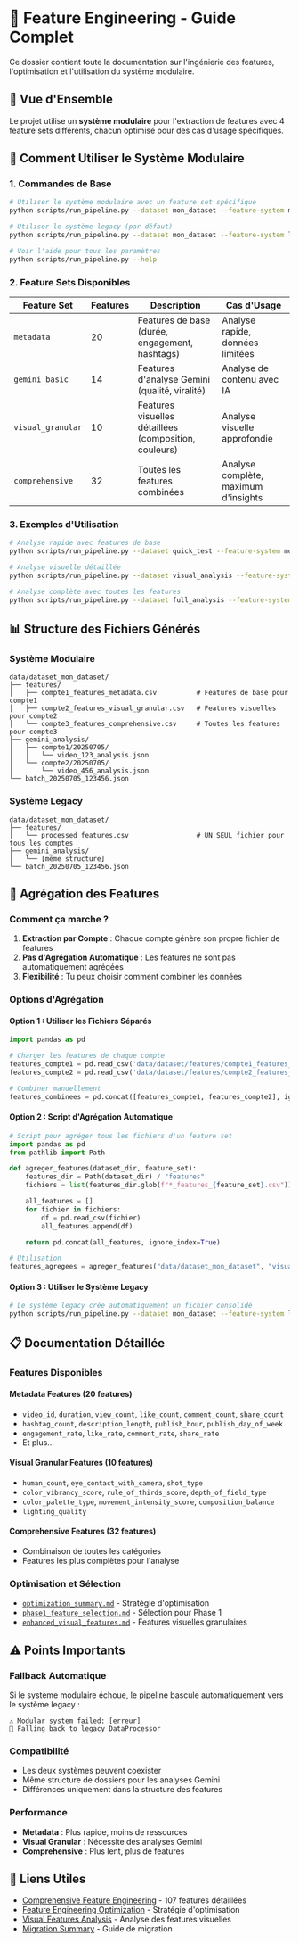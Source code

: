 # 🧠 Feature Engineering - Guide Complet

Ce dossier contient toute la documentation sur l'ingénierie des features, l'optimisation et l'utilisation du système modulaire.

## 🎯 Vue d'Ensemble

Le projet utilise un **système modulaire** pour l'extraction de features avec 4 feature sets différents, chacun optimisé pour des cas d'usage spécifiques.

## 🚀 Comment Utiliser le Système Modulaire

### 1. **Commandes de Base**

```bash
# Utiliser le système modulaire avec un feature set spécifique
python scripts/run_pipeline.py --dataset mon_dataset --feature-system modular --feature-set visual_granular

# Utiliser le système legacy (par défaut)
python scripts/run_pipeline.py --dataset mon_dataset --feature-system legacy

# Voir l'aide pour tous les paramètres
python scripts/run_pipeline.py --help
```

### 2. **Feature Sets Disponibles**

| Feature Set       | Features | Description                                           | Cas d'Usage                          |
| ----------------- | -------- | ----------------------------------------------------- | ------------------------------------ |
| `metadata`        | 20       | Features de base (durée, engagement, hashtags)        | Analyse rapide, données limitées     |
| `gemini_basic`    | 14       | Features d'analyse Gemini (qualité, viralité)         | Analyse de contenu avec IA           |
| `visual_granular` | 10       | Features visuelles détaillées (composition, couleurs) | Analyse visuelle approfondie         |
| `comprehensive`   | 32       | Toutes les features combinées                         | Analyse complète, maximum d'insights |

### 3. **Exemples d'Utilisation**

```bash
# Analyse rapide avec features de base
python scripts/run_pipeline.py --dataset quick_test --feature-system modular --feature-set metadata

# Analyse visuelle détaillée
python scripts/run_pipeline.py --dataset visual_analysis --feature-system modular --feature-set visual_granular

# Analyse complète avec toutes les features
python scripts/run_pipeline.py --dataset full_analysis --feature-system modular --feature-set comprehensive
```

## 📊 Structure des Fichiers Générés

### Système Modulaire

```
data/dataset_mon_dataset/
├── features/
│   ├── compte1_features_metadata.csv          # Features de base pour compte1
│   ├── compte2_features_visual_granular.csv   # Features visuelles pour compte2
│   └── compte3_features_comprehensive.csv     # Toutes les features pour compte3
├── gemini_analysis/
│   ├── compte1/20250705/
│   │   └── video_123_analysis.json
│   └── compte2/20250705/
│       └── video_456_analysis.json
└── batch_20250705_123456.json
```

### Système Legacy

```
data/dataset_mon_dataset/
├── features/
│   └── processed_features.csv                 # UN SEUL fichier pour tous les comptes
├── gemini_analysis/
│   └── [même structure]
└── batch_20250705_123456.json
```

## 🔄 Agrégation des Features

### **Comment ça marche ?**

1. **Extraction par Compte** : Chaque compte génère son propre fichier de features
2. **Pas d'Agrégation Automatique** : Les features ne sont pas automatiquement agrégées
3. **Flexibilité** : Tu peux choisir comment combiner les données

### **Options d'Agrégation**

#### Option 1 : Utiliser les Fichiers Séparés

```python
import pandas as pd

# Charger les features de chaque compte
features_compte1 = pd.read_csv('data/dataset/features/compte1_features_visual_granular.csv')
features_compte2 = pd.read_csv('data/dataset/features/compte2_features_visual_granular.csv')

# Combiner manuellement
features_combinees = pd.concat([features_compte1, features_compte2], ignore_index=True)
```

#### Option 2 : Script d'Agrégation Automatique

```python
# Script pour agréger tous les fichiers d'un feature set
import pandas as pd
from pathlib import Path

def agreger_features(dataset_dir, feature_set):
    features_dir = Path(dataset_dir) / "features"
    fichiers = list(features_dir.glob(f"*_features_{feature_set}.csv"))

    all_features = []
    for fichier in fichiers:
        df = pd.read_csv(fichier)
        all_features.append(df)

    return pd.concat(all_features, ignore_index=True)

# Utilisation
features_agregees = agreger_features("data/dataset_mon_dataset", "visual_granular")
```

#### Option 3 : Utiliser le Système Legacy

```bash
# Le système legacy crée automatiquement un fichier consolidé
python scripts/run_pipeline.py --dataset mon_dataset --feature-system legacy
```

## 📋 Documentation Détaillée

### **Features Disponibles**

#### Metadata Features (20 features)

- `video_id`, `duration`, `view_count`, `like_count`, `comment_count`, `share_count`
- `hashtag_count`, `description_length`, `publish_hour`, `publish_day_of_week`
- `engagement_rate`, `like_rate`, `comment_rate`, `share_rate`
- Et plus...

#### Visual Granular Features (10 features)

- `human_count`, `eye_contact_with_camera`, `shot_type`
- `color_vibrancy_score`, `rule_of_thirds_score`, `depth_of_field_type`
- `color_palette_type`, `movement_intensity_score`, `composition_balance`
- `lighting_quality`

#### Comprehensive Features (32 features)

- Combinaison de toutes les catégories
- Features les plus complètes pour l'analyse

### **Optimisation et Sélection**

- [`optimization_summary.md`](./optimization_summary.md) - Stratégie d'optimisation
- [`phase1_feature_selection.md`](./phase1_feature_selection.md) - Sélection pour Phase 1
- [`enhanced_visual_features.md`](./enhanced_visual_features.md) - Features visuelles granulaires

## ⚠️ Points Importants

### **Fallback Automatique**

Si le système modulaire échoue, le pipeline bascule automatiquement vers le système legacy :

```
⚠️ Modular system failed: [erreur]
🔄 Falling back to legacy DataProcessor
```

### **Compatibilité**

- Les deux systèmes peuvent coexister
- Même structure de dossiers pour les analyses Gemini
- Différences uniquement dans la structure des features

### **Performance**

- **Metadata** : Plus rapide, moins de ressources
- **Visual Granular** : Nécessite des analyses Gemini
- **Comprehensive** : Plus lent, plus de features

## 🔗 Liens Utiles

- [Comprehensive Feature Engineering](./comprehensive_feature_engineering.md) - 107 features détaillées
- [Feature Engineering Optimization](./feature_engineering_optimization.md) - Stratégie d'optimisation
- [Visual Features Analysis](./visual_features_analysis.md) - Analyse des features visuelles
- [Migration Summary](../../migration_summary.md) - Guide de migration
